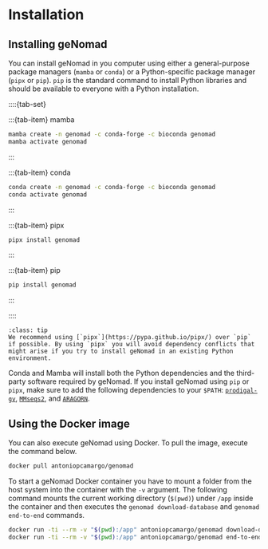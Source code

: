 # Installation

## Installing geNomad

You can install geNomad in you computer using either a general-purpose package managers (`mamba` or `conda`) or a Python-specific package manager (`pipx` or `pip`). `pip` is the standard command to install Python libraries and should be available to everyone with a Python installation.

::::{tab-set}

:::{tab-item} mamba
```bash
mamba create -n genomad -c conda-forge -c bioconda genomad
mamba activate genomad
```
:::

:::{tab-item} conda
```bash
conda create -n genomad -c conda-forge -c bioconda genomad
conda activate genomad
```
:::

:::{tab-item} pipx
```bash
pipx install genomad
```
:::

:::{tab-item} pip
```bash
pip install genomad
```
:::

::::

```{admonition} pipx installation
:class: tip
We recommend using [`pipx`](https://pypa.github.io/pipx/) over `pip` if possible. By using `pipx` you will avoid dependency conflicts that might arise if you try to install geNomad in an existing Python environment.
```

Conda and Mamba will install both the Python dependencies and the third-party software required by geNomad. If you install geNomad using `pip` or `pipx`, make sure to add the following dependencies to your `$PATH`: [`prodigal-gv`](https://github.com/apcamargo/prodigal-gv/), [`MMseqs2`](https://github.com/soedinglab/MMseqs2/), and [`ARAGORN`](http://www.ansikte.se/ARAGORN/).

## Using the Docker image

You can also execute geNomad using Docker. To pull the image, execute the command below.

```bash
docker pull antoniopcamargo/genomad
```

To start a geNomad Docker container you have to mount a folder from the host system into the container with the `-v` argument. The following command mounts the current working directory (`$(pwd)`) under `/app` inside the container and then executes the `genomad download-database` and `genomad end-to-end` commands.

```bash
docker run -ti --rm -v "$(pwd):/app" antoniopcamargo/genomad download-database .
docker run -ti --rm -v "$(pwd):/app" antoniopcamargo/genomad end-to-end input.fna output genomad_db
```
